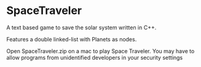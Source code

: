 # SpaceTraveler
A text based game to save the solar system written in C++.

Features a double linked-list with Planets as nodes.  

Open SpaceTraveler.zip on a mac to play Space Traveler. 
You may have to allow programs from unidentified developers in your security settings
